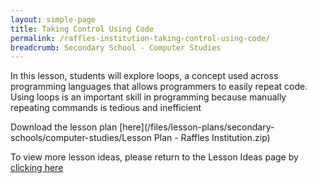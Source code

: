 ```yaml
---
layout: simple-page
title: Taking Control Using Code
permalink: /raffles-institution-taking-control-using-code/
breadcrumb: Secondary School - Computer Studies
---
```


In this lesson, students will explore loops, a concept used across programming languages that allows programmers to easily repeat code. Using loops is an important skill in programming because manually repeating commands is tedious and inefficient

Download the lesson plan [here](/files/lesson-plans/secondary-schools/computer-studies/Lesson Plan - Raffles Institution.zip)

To view more lesson ideas, please return to the Lesson Ideas page by [clicking here](/in-schools/digital-maker/lesson-ideas-secondary/)
